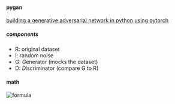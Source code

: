 #### pygan
[building a generative adversarial network in python using pytorch](https://medium.com/@devnag/generative-adversarial-networks-gans-in-50-lines-of-code-pytorch-e81b79659e3f)

##### components
- R: o*r*iginal dataset
- I: random no*i*se
- G: *G*enerator (mocks the dataset)
- D: *D*iscriminator (compare G to R)

#### math
![formula](https://3qeqpr26caki16dnhd19sv6by6v-wpengine.netdna-ssl.com/wp-content/uploads/2019/05/Summary-of-the-Generative-Adversarial-Network-Training-Algorithm-1024x669.png)
